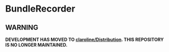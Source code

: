 # BundleRecorder

WARNING
-------

**DEVELOPMENT HAS MOVED TO [claroline/Distribution](http://github.com/claroline/Distribution). THIS REPOSITORY IS NO LONGER MAINTAINED.**
